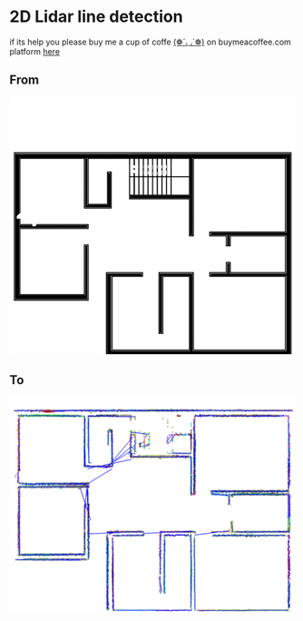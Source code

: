 # 2D Lidar line detection
if its help you please buy me a cup of coffe [(❁´◡`❁)](https://www.buymeacoffee.com/StepanDupliak) on buymeacoffee.com platform  [here](https://www.buymeacoffee.com/StepanDupliak)

## From
![alt text](https://github.com/stepan9773/2D_Lidar_line_detection/blob/master/map/1.png?raw=true)
## To
![alt text](https://github.com/stepan9773/2D_Lidar_line_detection/blob/master/expo/%D0%97%D0%BD%D1%96%D0%BC%D0%BE%D0%BA%20%D0%B5%D0%BA%D1%80%D0%B0%D0%BD%D0%B0%202021-11-24%20135935.png?raw=true)

